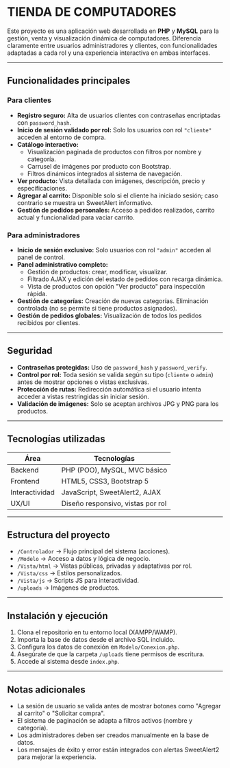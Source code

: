 # TIENDA DE COMPUTADORES

Este proyecto es una aplicación web desarrollada en **PHP** y **MySQL** para la gestión, venta y visualización dinámica de computadores. Diferencia claramente entre usuarios administradores y clientes, con funcionalidades adaptadas a cada rol y una experiencia interactiva en ambas interfaces.

---

## Funcionalidades principales

### Para clientes
- **Registro seguro:** Alta de usuarios clientes con contraseñas encriptadas con `password_hash`.
- **Inicio de sesión validado por rol:** Solo los usuarios con rol `"cliente"` acceden al entorno de compra.
- **Catálogo interactivo:**
  - Visualización paginada de productos con filtros por nombre y categoría.
  - Carrusel de imágenes por producto con Bootstrap.
  - Filtros dinámicos integrados al sistema de navegación.
- **Ver producto:** Vista detallada con imágenes, descripción, precio y especificaciones.
- **Agregar al carrito:** Disponible solo si el cliente ha iniciado sesión; caso contrario se muestra un SweetAlert informativo.
- **Gestión de pedidos personales:** Acceso a pedidos realizados, carrito actual y funcionalidad para vaciar carrito.

### Para administradores
- **Inicio de sesión exclusivo:** Solo usuarios con rol `"admin"` acceden al panel de control.
- **Panel administrativo completo:**
  - Gestión de productos: crear, modificar, visualizar.
  - Filtrado AJAX y edición del estado de pedidos con recarga dinámica.
  - Vista de productos con opción "Ver producto" para inspección rápida.
- **Gestión de categorías:** Creación de nuevas categorías. Eliminación controlada (no se permite si tiene productos asignados).
- **Gestión de pedidos globales:** Visualización de todos los pedidos recibidos por clientes.

---

## Seguridad
- **Contraseñas protegidas:** Uso de `password_hash` y `password_verify`.
- **Control por rol:** Toda sesión se valida según su tipo (`cliente` o `admin`) antes de mostrar opciones o vistas exclusivas.
- **Protección de rutas:** Redirección automática si el usuario intenta acceder a vistas restringidas sin iniciar sesión.
- **Validación de imágenes:** Solo se aceptan archivos JPG y PNG para los productos.

---

## Tecnologías utilizadas

| Área            | Tecnologías                          |
|----------------|--------------------------------------|
| Backend         | PHP (POO), MySQL, MVC básico         |
| Frontend        | HTML5, CSS3, Bootstrap 5             |
| Interactividad  | JavaScript, SweetAlert2, AJAX        |
| UX/UI           | Diseño responsivo, vistas por rol    |

---

## Estructura del proyecto

- `/Controlador` → Flujo principal del sistema (acciones).
- `/Modelo` → Acceso a datos y lógica de negocio.
- `/Vista/html` → Vistas públicas, privadas y adaptativas por rol.
- `/Vista/css` → Estilos personalizados.
- `/Vista/js` → Scripts JS para interactividad.
- `/uploads` → Imágenes de productos.

---

## Instalación y ejecución

1. Clona el repositorio en tu entorno local (XAMPP/WAMP).
2. Importa la base de datos desde el archivo SQL incluido.
3. Configura los datos de conexión en `Modelo/Conexion.php`.
4. Asegúrate de que la carpeta `/uploads` tiene permisos de escritura.
5. Accede al sistema desde `index.php`.

---

## Notas adicionales

- La sesión de usuario se valida antes de mostrar botones como "Agregar al carrito" o "Solicitar compra".
- El sistema de paginación se adapta a filtros activos (nombre y categoría).
- Los administradores deben ser creados manualmente en la base de datos.
- Los mensajes de éxito y error están integrados con alertas SweetAlert2 para mejorar la experiencia.

